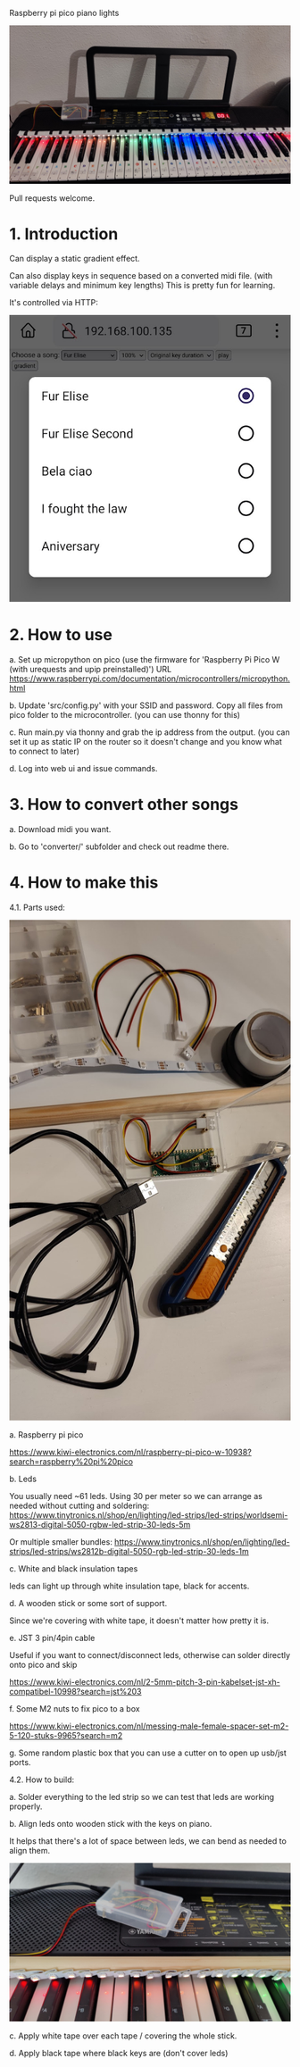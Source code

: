 Raspberry pi pico piano lights

![Alt text](/pictures/piano.jpg "")

Pull requests welcome.

# 1. Introduction

Can display a static gradient effect.

Can also display keys in sequence based on a converted midi file. (with variable delays and minimum key lengths)
This is pretty fun for learning.

It's controlled via HTTP:

![Alt text](/pictures/webui.jpg "")


# 2. How to use

a. Set up micropython on pico (use the firmware for 'Raspberry Pi Pico W (with urequests and upip preinstalled)') URL https://www.raspberrypi.com/documentation/microcontrollers/micropython.html

b. Update 'src/config.py' with your SSID and password. Copy all files from pico folder to the microcontroller. (you can use thonny for this)

c. Run main.py via thonny and grab the ip address from the output. (you can set it up as static IP on the router so it doesn't change and you know what to connect to later)

d. Log into web ui and issue commands.

# 3. How to convert other songs

a. Download midi you want.

b. Go to 'converter/' subfolder and check out readme there.


# 4. How to make this


4.1. Parts used:

![Alt text](/pictures/parts.jpg "")

a. Raspberry pi pico

https://www.kiwi-electronics.com/nl/raspberry-pi-pico-w-10938?search=raspberry%20pi%20pico

b. Leds

You usually need ~61 leds. Using 30 per meter so we can arrange as needed without cutting and soldering: https://www.tinytronics.nl/shop/en/lighting/led-strips/led-strips/worldsemi-ws2813-digital-5050-rgbw-led-strip-30-leds-5m
   
Or multiple smaller bundles: https://www.tinytronics.nl/shop/en/lighting/led-strips/led-strips/ws2812b-digital-5050-rgb-led-strip-30-leds-1m

c. White and black insulation tapes

leds can light up through white insulation tape, black for accents.

d. A wooden stick or some sort of support.

Since we're covering with white tape, it doesn't matter how pretty it is.

e. JST 3 pin/4pin cable

Useful if you want to connect/disconnect leds, otherwise can solder directly onto pico and skip

https://www.kiwi-electronics.com/nl/2-5mm-pitch-3-pin-kabelset-jst-xh-compatibel-10998?search=jst%203

f. Some M2 nuts to fix pico to a box

https://www.kiwi-electronics.com/nl/messing-male-female-spacer-set-m2-5-120-stuks-9965?search=m2

g. Some random plastic box that you can use a cutter on to open up usb/jst ports.


4.2. How to build:

a. Solder everything to the led strip so we can test that leds are working properly.

b. Align leds onto wooden stick with the keys on piano.

It helps that there's a lot of space between leds, we can bend as needed to align them.

![Alt text](/pictures/before_tape.jpg "")

c. Apply white tape over each tape / covering the whole stick.

d. Apply black tape where black keys are (don't cover leds)


